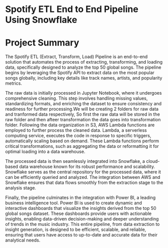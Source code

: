 # Spotify ETL End to End Pipeline Using Snowflake

# Project Summary


The Spotify ETL (Extract, Transform, Load) Pipeline is an end-to-end solution that automates the process of extracting, transforming, and loading data, specifically designed to analyze the top 50 global songs. The pipeline begins by leveraging the Spotify API to extract data on the most popular songs globally, including key details like track names, artists, and popularity metrics. 

The raw data is initially processed in Jupyter Notebook, where it undergoes comprehensive cleaning. This step involves handling missing values, standardizing formats, and enriching the dataset to ensure consistency and readiness for further processing.We will be creating 2 folders for raw data and tranformed data respectively, So first the raw data will be stored in the raw folder and then afteer transformation the data goes into transformation folder.
Following the data organization in S3, AWS Lambda functions are employed to further process the cleaned data. Lambda, a serverless computing service, executes the code in response to specific triggers, automatically scaling based on demand. These Lambda functions perform critical transformations, such as aggregating the data or reformatting it for optimal loading into a data warehouse.

The processed data is then seamlessly integrated into Snowflake, a cloud-based data warehouse known for its robust performance and scalability. Snowflake serves as the central repository for the processed data, where it can be efficiently queried and analyzed. The integration between AWS and Snowflake ensures that data flows smoothly from the extraction stage to the analysis stage.

Finally, the pipeline culminates in the integration with Power BI, a leading business intelligence tool. Power BI is used to create dynamic and interactive dashboards that visualize the insights derived from the top 50 global songs dataset. These dashboards provide users with actionable insights, enabling data-driven decision-making and deeper understanding of trends in the music industry. This entire pipeline, from data extraction to insight generation, is designed to be efficient, scalable, and reliable, ensuring that users have access to up-to-date and accurate data for their analytical needs.
